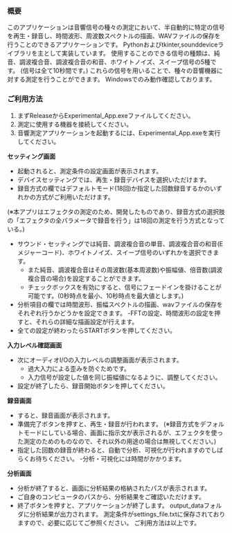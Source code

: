 ### 概要
このアプリケーションは音響信号の種々の測定において、半自動的に特定の信号を再生・録音し、時間波形、周波数スペクトルの描画、WAVファイルの保存を行うことのできるアプリケーションです。
Pythonおよびtkinter,sounddeviceライブラリを主として実装しています。
使用することのできる信号の種類は、純音、調波複合音、調波複合音の和音、ホワイトノイズ、スイープ信号の5種です。 (信号は全て10秒間です。)
これらの信号を用いることで、種々の音響機器に対する測定を行うことができます。
Windowsでのみ動作確認しております。
### ご利用方法
1. まずReleaseからExperimental_App.exeファイルしてください。
2. 測定に使用する機器を接続してください。
3. 音響測定アプリケーションを起動するには、Experimental_App.exeを実行してください。

**セッティング画面**
- 起動されると、測定条件の設定画面が表示されます。
- デバイスセッティングでは、再生・録音デバイスを選択いただけます。
- 録音方式の欄ではデフォルトモード(18回)か指定した回数録音するかのいずれかの方式がご利用いただけます。

(※本アプリはエフェクタの測定のため、開発したものであり、録音方式の選択肢の「エフェクタの全パラメータで録音を行う」は18回の測定を行う方式となっている。) 
- サウンド・セッティングでは純音、調波複合音の単音、調波複合音の和音(Eメジャーコード)、ホワイトノイズ、スイープ信号のいずれかを選択できます。
  - また純音、調波複合音はその周波数(基本周波数)や振幅値、倍音数(調波複合音の場合)を設定することができます。
  - チェックボックスを有効にすると、信号にフェードインを掛けることが可能です。(0秒時点を最小、10秒時点を最大値とします。)
- 分析項目の欄では時間波形、振幅スペクトルの描画、wavファイルの保存をそれぞれ行うかどうかを設定できます。
  -FFTの設定、時間波形の設定を押すと、それらの詳細な描画設定が行えます。
- 全ての設定が終わったらSTARTボタンを押してください。

**入力レベル確認画面**
- 次にオーディオI/Oの入力レベルの調整画面が表示されます。
  - 過大入力による歪みを防ぐためです。
  - 入力信号が設定した値を同じ振幅値になるように、調整してください。
- 設定が終了したら、録音開始ボタンを押してください。

**録音画面**
- すると、録音画面が表示されます。
- 準備完了ボタンを押すと、再生・録音が行われます。
(※録音方式をデフォルトモードにしている場合、画面に指示文が表示されるが、エフェクタを使った測定のためのものなので、それ以外の用途の場合は無視してください。)
- 指定した回数の録音が終わると、自動で分析、可視化が行われますのでしばらくお待ちください。
  -分析・可視化には時間がかかります。 

**分析画面**
- 分析が終了すると、画面に分析結果の格納されたパスが表示されます。
- ご自身のコンピュータのパスから、分析結果をご確認いただけます。
- 終了ボタンを押すと、アプリケーションが終了します。
output_dataフォルダに分析結果が出力されます。
測定条件がsettings_file.txtに保存されておりますので、必要に応じてご参照ください。
ご利用方法は以上です。
